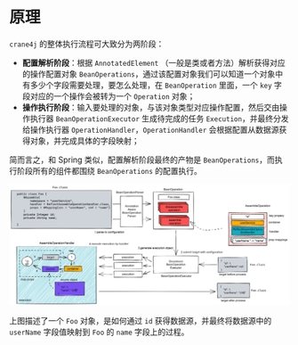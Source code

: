 # 原理

`crane4j` 的整体执行流程可大致分为两阶段：

- **配置解析阶段**：根据 `AnnotatedElement` （一般是类或者方法）解析获得对应的操作配置对象 `BeanOperations`，通过该配置对象我们可以知道一个对象中有多少个字段需要处理，要怎么处理，在 `BeanOperation` 里面，一个 `key` 字段对应的一个操作会被转为一个 `Operation` 对象；
- **操作执行阶段**：输入要处理的对象，与该对象类型对应操作配置，然后交由操作执行器 `BeanOperationExecutor` 生成待完成的任务 `Execution`，并最终分发给操作执行器 `OperationHandler`，`OperationHandler` 会根据配置从数据源获得对象，并完成具体的字段映射；

简而言之，和 Spring 类似，配置解析阶段最终的产物是 `BeanOperations`，而执行阶段所有的组件都围绕 `BeanOperations` 的配置执行。

![operation_principle](./image-20230220191856595.png)

上图描述了一个 `Foo` 对象，是如何通过 `id` 获得数据源，并最终将数据源中的 `userName` 字段值映射到 `Foo` 的 `name` 字段上的过程。
